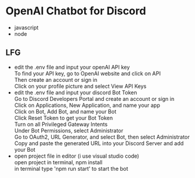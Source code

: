 # OpenAI Chatbot for Discord
- javascript
- node
## LFG
- edit the .env file and input your openAI API key <br>
To find your API key, go to OpenAI website and click on API <br>
Then create an account or sign in <br>
Click on your profile picture and select View API Keys <br>
- edit the .env file and input your discord Bot Token <br>
Go to Discord Developers Portal and create an account or sign in <br>
Click on Applications, New Application, and name your app <br>
Click on Bot, Add Bot, and name your Bot <br>
Click Reset Token to get your Bot Token <br>
Turn on all Privileged Gateway Intents <br>
Under Bot Permissions, select Administrator <br>
Go to OAuth2, URL Generator, and select Bot, then select Administrator <br>
Copy and paste the generated URL into your Discord Server and add your Bot <br>
- open project file in editor (i use visual studio code) <br>
open project in terminal, npm install <br>
in terminal type 'npm run start' to start the bot <br>

